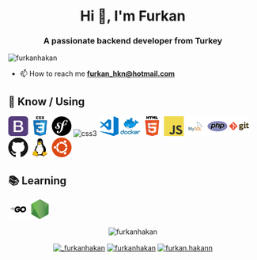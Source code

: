 <h1 align="center">Hi 👋, I'm Furkan</h1>
<h3 align="center">A passionate backend developer from Turkey</h3>
<p align="left"> <img src="https://komarev.com/ghpvc/?username=furkanhakan" alt="furkanhakan" /> </p>

- 📫 How to reach me **furkan_hkn@hotmail.com**

## 🧠 Know / Using
<p align="left">
  <img src="https://github.com/github/explore/blob/master/topics/bootstrap/bootstrap.png?raw=true" height="40" /> 
  <img src="https://github.com/github/explore/blob/master/topics/css/css.png?raw=true" height="40" /> 
  <img src="https://github.com/github/explore/blob/master/topics/symfony/symfony.png?raw=true" height="40" /> 
  <img src="https://devicons.github.io/devicon/devicon.git/icons/phpstorm/phpstorm-plain-wordmark.svg" alt="css3" width="40" height="40"/> 
  <img src="https://github.com/github/explore/blob/master/topics/visual-studio-code/visual-studio-code.png?raw=true" height="40" /> 
  <img src="https://github.com/github/explore/blob/master/topics/docker/docker.png?raw=true" height="40" /> 
  <img src="https://github.com/github/explore/blob/master/topics/html/html.png?raw=true" height="40" />
  <img src="https://github.com/github/explore/blob/master/topics/javascript/javascript.png?raw=true" height="40" />
  <img src="https://github.com/github/explore/blob/master/topics/mysql/mysql.png?raw=true" height="40" /> 
  <img src="https://github.com/github/explore/blob/master/topics/php/php.png?raw=true" height="40" /> 
  <img src="https://github.com/github/explore/blob/master/topics/git/git.png?raw=true" width="40" height="40" /> 
  <img src="https://github.com/github/explore/blob/master/topics/github/github.png?raw=true" width="40" height="40" /> 
  <img src="https://github.com/github/explore/blob/master/topics/linux/linux.png?raw=true" width="40" height="40" /> 
  <img src="https://github.com/github/explore/blob/master/topics/ubuntu/ubuntu.png?raw=true" height="40" /> 
</p>

## 📚 Learning
  <p>
<img src="https://github.com/github/explore/blob/master/topics/go/go.png?raw=true" height="40" />
  <img src="https://github.com/github/explore/blob/master/topics/nodejs/nodejs.png?raw=true" height="40" />
  </p>
  
  <p align="center"> <img src="https://github-readme-stats.vercel.app/api?username=furkanhakan&show_icons=true" alt="furkanhakan" /> </p>


<p align="center">
<a href="https://twitter.com/_furkanhakan" target="blank"><img align="center" src="https://cdn.jsdelivr.net/npm/simple-icons@3.0.1/icons/twitter.svg" alt="_furkanhakan" height="30" width="30" /></a>
<a href="https://linkedin.com/in/furkanhakan" target="blank"><img align="center" src="https://cdn.jsdelivr.net/npm/simple-icons@3.0.1/icons/linkedin.svg" alt="furkanhakan" height="30" width="30" /></a>
<a href="https://instagram.com/furkan.hakann" target="blank"><img align="center" src="https://cdn.jsdelivr.net/npm/simple-icons@3.0.1/icons/instagram.svg" alt="furkan.hakann" height="30" width="30" /></a>
</p
